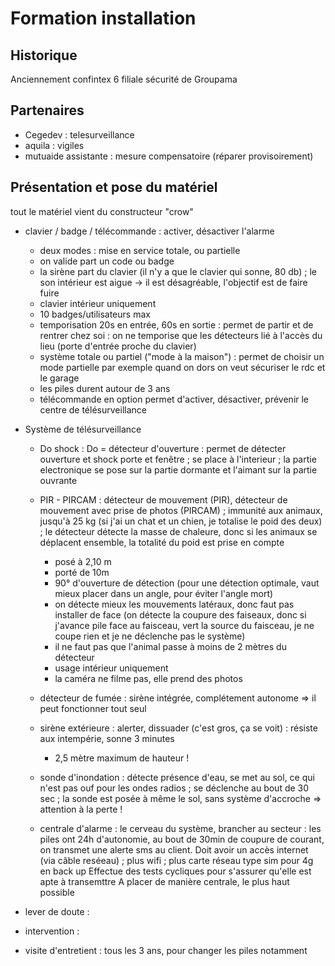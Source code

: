 # Formation installation

## Historique

Anciennement confintex 6 filiale sécurité de Groupama

## Partenaires

* Cegedev : telesurveillance
* aquila : vigiles
* mutuaide assistante : mesure compensatoire (réparer provisoirement)

## Présentation et pose du matériel

tout le matériel vient du constructeur "crow"

* clavier / badge / télécommande : activer, désactiver l'alarme
  * deux modes : mise en service totale, ou partielle
  * on valide part un code ou badge
  * la sirène part du clavier (il n'y a que le clavier qui sonne, 80 db) ; le son intérieur est aigue -> il est désagréable, 
  l'objectif est de faire fuire
  * clavier intérieur uniquement
  * 10 badges/utilisateurs max
  * temporisation 20s en entrée, 60s en sortie : permet de partir et de rentrer chez soi : on ne temporise que les détecteurs lié à l'accès du lieu (porte d'entrée proche du clavier)
  * système totale ou partiel ("mode à la maison") : permet de choisir un mode partielle par exemple quand on dors on veut sécuriser le rdc et le garage
  * les piles durent autour de 3 ans
  * télécommande en option permet d'activer, désactiver, prévenir le centre de télésurveillance

* Système de télésurveillance
  * Do shock : Do = détecteur d'ouverture : permet de détecter ouverture et shock porte et fenêtre ;
se place à l'interieur ; la partie electronique se pose sur la partie dormante et l'aimant sur la partie ouvrante

  * PIR - PIRCAM : détecteur de mouvement (PIR), détecteur de mouvement avec prise de photos (PIRCAM) ; immunité aux animaux,
jusqu'à 25 kg (si j'ai un chat et un chien, je totalise le poid des deux) ; le détecteur détecte la masse de chaleure, donc si
les animaux se déplacent ensemble, la totalité du poid est prise en compte
    * posé à 2,10 m
    * porté de 10m
    * 90° d'ouverture de détection (pour une détection optimale, vaut mieux placer dans un angle, pour éviter l'angle mort)
    * on détecte mieux les mouvements latéraux, donc faut pas installer de face (on détecte la coupure des faiseaux, donc si
  j'avance pile face au faisceau, vert la source du faisceau, je ne coupe rien et je ne déclenche pas le système)
    * il ne faut pas que l'animal passe à moins de 2 mètres du détecteur
    * usage intérieur uniquement
    * la caméra ne filme pas, elle prend des photos

  * détecteur de fumée : sirène intégrée, complétement autonome => il peut fonctionner tout seul

  * sirène extérieure : alerter, dissuader (c'est gros, ça se voit) : résiste aux intempérie, sonne 3 minutes
    * 2,5 mètre maximum de hauteur !

  * sonde d'inondation : détecte présence d'eau, se met au sol, ce qui n'est pas ouf pour les ondes radios ; se déclenche
  au bout de 30 sec ; la sonde est posée à même le sol, sans système d'accroche => attention à la perte !

  * centrale d'alarme : le cerveau du système, brancher au secteur : les piles ont 24h d'autonomie, au bout de 30min de coupure
    de courant, on transmet une alerte sms au client. Doit avoir un accès internet (via câble reséeau) ; plus wifi ; plus carte
    réseau type sim pour 4g en back up
    Effectue des tests cycliques pour s'assurer qu'elle est apte à transemttre
    A placer de manière centrale, le plus haut possible

* lever de doute :
* intervention :
* visite d'entretient : tous les 3 ans, pour changer les piles notamment
